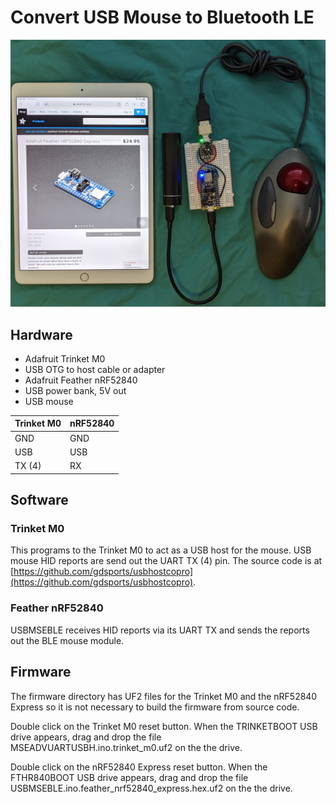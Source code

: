 # Convert USB Mouse to Bluetooth LE

![USB Mouse to BLE converter photo](./images/usbmseble.jpg)

## Hardware

* Adafruit Trinket M0
* USB OTG to host cable or adapter
* Adafruit Feather nRF52840
* USB power bank, 5V out
* USB mouse

Trinket M0	|nRF52840
------------|--------
GND			|GND
USB			|USB
TX (4)		|RX

## Software

### Trinket M0

This programs to the Trinket M0 to act as a USB host for the mouse. USB
mouse HID reports are send out the UART TX (4) pin. The source code is
at [https://github.com/gdsports/usbhostcopro](https://github.com/gdsports/usbhostcopro).

### Feather nRF52840

USBMSEBLE receives HID reports via its UART TX and sends the reports out the
BLE mouse module.

## Firmware

The firmware directory has UF2 files for the Trinket M0 and the nRF52840 Express
so it is not necessary to build the firmware from source code.

Double click on the Trinket M0 reset button. When the TRINKETBOOT USB drive appears,
drag and drop the file MSEADVUARTUSBH.ino.trinket_m0.uf2 on the the drive.

Double click on the nRF52840 Express reset button. When the FTHR840BOOT USB
drive appears, drag and drop the file
USBMSEBLE.ino.feather_nrf52840_express.hex.uf2 on the the drive.
